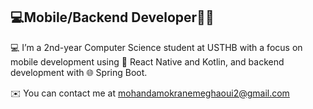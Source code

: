 ## 💻Mobile/Backend Developer🧑‍🎨

💻 I’m a 2nd-year Computer Science student at USTHB with a focus on mobile development using 📱 React Native and Kotlin, and backend development with 🌐 Spring Boot.

✉️  You can contact me at mohandamokranemeghaoui2@gmail.com

<!--
**mohanddo/mohanddo** is a ✨ _special_ ✨ repository because its `README.md` (this file) appears on your GitHub profile.

Here are some ideas to get you started:

- 🔭 I’m currently working on ...
- 🌱 I’m currently learning ...
- 👯 I’m looking to collaborate on ...
- 🤔 I’m looking for help with ...
- 💬 Ask me about ...
- 📫 How to reach me: ...
- 😄 Pronouns: ...
- ⚡ Fun fact: ...
-->
